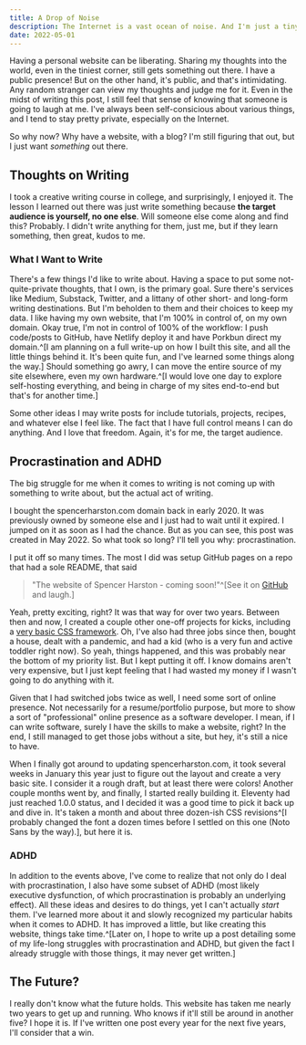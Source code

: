 ```yaml
---
title: A Drop of Noise
description: The Internet is a vast ocean of noise. And I'm just a tiny drop. 
date: 2022-05-01
---
```


Having a personal website can be liberating. Sharing my thoughts into the world, even in the tiniest corner, still gets something out there. I have a public presence! But on the other hand, it's public, and that's intimidating. Any random stranger can view my thoughts and judge me for it. Even in the midst of writing this post, I still feel that sense of knowing that someone is going to laugh at me. I've always been self-consicious about various things, and I tend to stay pretty private, especially on the Internet. 

So why now? Why have a website, with a blog? I'm still figuring that out, but I just want *something* out there. 

## Thoughts on Writing

I took a creative writing course in college, and surprisingly, I enjoyed it. The lesson I learned out there was just write something because **the target audience is yourself, no one else**. Will someone else come along and find this? Probably. I didn't write anything for them, just me, but if they learn something, then great, kudos to me.  

### What I Want to Write
There's a few things I'd like to write about. Having a space to put some not-quite-private thoughts, that I own, is the primary goal. Sure there's services like Medium, Substack, Twitter, and a littany of other short- and long-form writing destinations. But I'm beholden to them and their choices to keep my data. I like having my own website, that I'm 100% in control of, on my own domain. Okay true, I'm not in control of 100% of the workflow: I push code/posts to GitHub, have Netlify deploy it and have Porkbun direct my domain.^[I am planning on a full write-up on how I built this site, and all the little things behind it. It's been quite fun, and I've learned some things along the way.] Should something go awry, I can move the entire source of my site elsewhere, even my own hardware.^[I would love one day to explore self-hosting everything, and being in charge of my sites end-to-end but that's for another time.]

Some other ideas I may write posts for include tutorials, projects, recipes, and whatever else I feel like. The fact that I have full control means I can do anything. And I love that freedom. Again, it's for me, the target audience.

## Procrastination and ADHD

The big struggle for me when it comes to writing is not coming up with something to write about, but the actual act of writing.

I bought the spencerharston.com domain back in early 2020. It was previously owned by someone else and I just had to wait until it expired. I jumped on it as soon as I had the chance. But as you can see, this post was created in May 2022. So what took so long? I'll tell you why: procrastination.

I put it off so many times. The most I did was setup GitHub pages on a repo that had a sole README, that said 

> "The website of Spencer Harston - coming soon!"^[See it on [GitHub](https://github.com/sphars/spencerharston.com/tree/4c939b3a8ae4962879e49a59411c899a24ec437e) and laugh.]

Yeah, pretty exciting, right? It was that way for over two years. Between then and now, I created a couple other one-off projects for kicks, including a [very basic CSS framework](https://github.com/sphars/yacck). Oh, I've also had three jobs since then, bought a house, dealt with a pandemic, and had a kid (who is a very fun and active toddler right now). So yeah, things happened, and this was probably near the bottom of my priority list. But I kept putting it off. I know domains aren't very expensive, but I just kept feeling that I had wasted my money if I wasn't going to do anything with it. 

Given that I had switched jobs twice as well, I need some sort of online presence. Not necessarily for a resume/portfolio purpose, but more to show a sort of "professional" online presence as a software developer. I mean, if I can write software, surely I have the skills to make a website, right? In the end, I still managed to get those jobs without a site, but hey, it's still a nice to have.

When I finally got around to updating spencerharston.com, it took several weeks in January this year just to figure out the layout and create a very basic site. I consider it a rough draft, but at least there were colors! Another couple months went by, and finally, I started really building it. Eleventy had just reached 1.0.0 status, and I decided it was a good time to pick it back up and dive in. It's taken a month and about three dozen-ish CSS revisions^[I probably changed the font a dozen times before I settled on this one (Noto Sans by the way).], but here it is.

### ADHD 
In addition to the events above, I've come to realize that not only do I deal with procrastination, I also have some subset of ADHD (most likely executive dysfunction, of which procrastination is probably an underlying effect). All these ideas and desires to do things, yet I can't actually *start* them. I've learned more about it and slowly recognized my particular habits when it comes to ADHD. It has improved a little, but like creating this website, things take time.^[Later on, I hope to write up a post detailing some of my life-long struggles with procrastination and ADHD, but given the fact I already struggle with those things, it may never get written.]

## The Future?

I really don't know what the future holds. This website has taken me nearly two years to get up and running. Who knows if it'll still be around in another five? I hope it is. If I've written one post every year for the next five years, I'll consider that a win.
